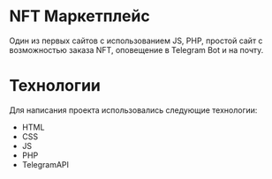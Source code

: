 # NFT Маркетплейс

Один из первых сайтов с использованием JS, PHP, простой сайт с возможностью заказа NFT, оповещение в Telegram Bot и на почту.

# Технологии

Для написания проекта использовались следующие технологии:

-   HTML
-   CSS
-   JS
-   PHP
-   TelegramAPI


